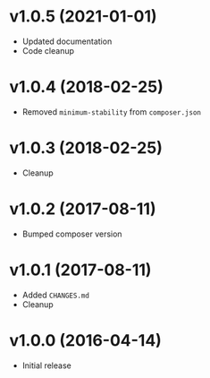 v1.0.5 (2021-01-01)
===================
* Updated documentation
* Code cleanup

v1.0.4 (2018-02-25)
===================
* Removed `minimum-stability` from `composer.json`

v1.0.3 (2018-02-25)
===================
* Cleanup

v1.0.2 (2017-08-11)
===================
* Bumped composer version

v1.0.1 (2017-08-11)
===================
* Added `CHANGES.md`
* Cleanup

v1.0.0 (2016-04-14)
===================
* Initial release
